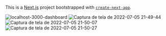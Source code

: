 This is a [Next.js](https://nextjs.org/) project bootstrapped with [`create-next-app`](https://github.com/vercel/next.js/tree/canary/packages/create-next-app).

![localhost-3000-dashboard](https://user-images.githubusercontent.com/73114457/184563951-618e4240-6108-4f0a-9e61-8c982fb4b355.png)
![Captura de tela de 2022-07-05 21-49-44](https://user-images.githubusercontent.com/73114457/177440024-48cc515b-cd44-4f39-8387-75601248dce3.png)
![Captura de tela de 2022-07-05 21-50-07](https://user-images.githubusercontent.com/73114457/177440032-6e7e0faf-7afc-46b9-b681-9ffa0c763825.png)
![Captura de tela de 2022-07-05 21-50-27](https://user-images.githubusercontent.com/73114457/177440039-76605961-1446-4ee0-8484-2820508ab5ca.png)
